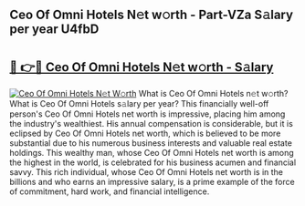 ## Ceo Of Omni Hotels N𝚎t w𝚘rth - Part-VZa S𝚊lary per year U4fbD

# <h2><a href="http://gc46qa.nevu.top/?p=Ceo+Of+Omni+Hotels">🔗 👉🔴 Ceo Of Omni Hotels N𝚎t w𝚘rth - S𝚊lary</a></h2>

[![Ceo Of Omni Hotels N𝚎t W𝚘rth](https://i.imgur.com/Oavwk0R.jpeg)](http://gc46qa.nevu.top/?p=Ceo+Of+Omni+Hotels)
What is Ceo Of Omni Hotels n𝚎t w𝚘rth? What is Ceo Of Omni Hotels s𝚊lary per year?
This financially well-off person's Ceo Of Omni Hotels net worth is impressive, placing him among the industry's wealthiest. His annual compensation is considerable, but it is eclipsed by Ceo Of Omni Hotels net worth, which is believed to be more substantial due to his numerous business interests and valuable real estate holdings. This wealthy man, whose Ceo Of Omni Hotels net worth is among the highest in the world, is celebrated for his business acumen and financial savvy. This rich individual, whose Ceo Of Omni Hotels net worth is in the billions and who earns an impressive salary, is a prime example of the force of commitment, hard work, and financial intelligence.
